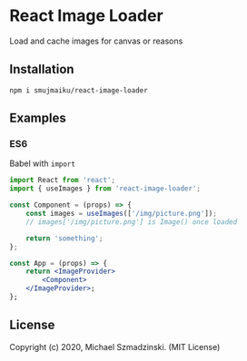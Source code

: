 # React Image Loader

Load and cache images for canvas or reasons

## Installation

`npm i smujmaiku/react-image-loader`

## Examples

### ES6

Babel with `import`

```jsx
import React from 'react';
import { useImages } from 'react-image-loader';

const Component = (props) => {
	const images = useImages(['/img/picture.png']);
	// images['/img/picture.png'] is Image() once loaded

	return 'something';
};

const App = (props) => {
	return <ImageProvider>
		<Component>
	</ImageProvider>;
};
```

## License

Copyright (c) 2020, Michael Szmadzinski. (MIT License)
